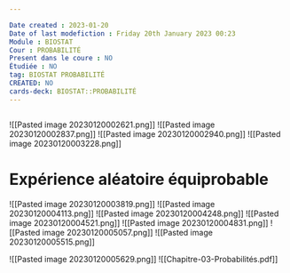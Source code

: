 ```yaml
---

Date created : 2023-01-20
Date of last modefiction : Friday 20th January 2023 00:23
Module : BIOSTAT
Cour : PROBABILITÉ 
Present dans le coure : NO
Étudiée : NO
tag: BIOSTAT PROBABILITÉ
CREATED: NO
cards-deck: BIOSTAT::PROBABILITÉ 
---
```

```toc
```
![[Pasted image 20230120002621.png]]
![[Pasted image 20230120002837.png]]
![[Pasted image 20230120002940.png]]
![[Pasted image 20230120003228.png]]
#  Expérience aléatoire équiprobable 
![[Pasted image 20230120003819.png]]
![[Pasted image 20230120004113.png]]
![[Pasted image 20230120004248.png]]
![[Pasted image 20230120004521.png]]
![[Pasted image 20230120004831.png]]
![[Pasted image 20230120005057.png]]
![[Pasted image 20230120005515.png]]

![[Pasted image 20230120005629.png]]
![[Chapitre-03-Probabilités.pdf]]